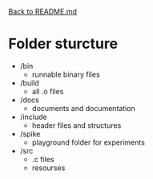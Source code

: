 [Back to README.md](../README.md)

# Folder sturcture

- /bin
    - runnable binary files
- /build
    - all .o files
- /docs
    - documents and documentation
- /include
    - header files and structures
- /spike
    - playground folder for experiments
- /src
    - .c files
    - resourses


